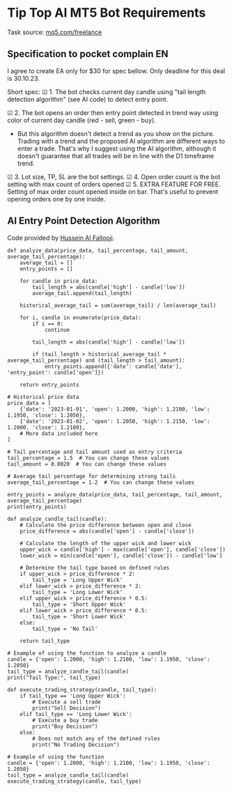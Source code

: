 # Tip Top AI MT5 Bot Requirements

Task source: [mq5.com/freelance](https://www.mql5.com/en/job/206738/discussion?id=974925)

## Specification to pocket complain EN
I agree to create EA only for $30 for spec bellow. Only deadline for this deal is 30.10.23.

Short spec:
☑ 1. The bot checks current day candle using "tail length detection algorithm" (see AI code) to detect entry point.

☑  2. The bot opens an order then entry point detected in trend way using color of current day candle (red - sell, green - buy).
- But this algorithm doesn't detect a trend as you show on the picture. Trading with a trend and the proposed AI algorithm are different ways to enter a trade. 
That's why I suggest using the AI algorithm, although it doesn't guarantee that all trades will be in line with the D1 timeframe trend.

☑ 3. Lot size, TP, SL are the bot settings.
☑ 4. Open order count is the bot setting with max count of orders opened
☑ 5. EXTRA FEATURE FOR FREE. Setting of max order count opened inside on bar. That's useful to prevent opening orders one by one inside.

## AI Entry Point Detection Algorithm

Code provided by [Hussein Al Fallooji](https://www.mql5.com/en/users/hushuk/feedbacks).

```
def analyze_data(price_data, tail_percentage, tail_amount, average_tail_percentage):
    average_tail = []
    entry_points = []

    for candle in price_data:
        tail_length = abs(candle['high'] - candle['low'])
        average_tail.append(tail_length)

    historical_average_tail = sum(average_tail) / len(average_tail)

    for i, candle in enumerate(price_data):
        if i == 0:
            continue

        tail_length = abs(candle['high'] - candle['low'])

        if (tail_length > historical_average_tail * average_tail_percentage) and (tail_length > tail_amount):
            entry_points.append({'date': candle['date'], 'entry_point': candle['open']})

    return entry_points

# Historical price data
price_data = [
    {'date': '2023-01-01', 'open': 1.2000, 'high': 1.2100, 'low': 1.1950, 'close': 1.2050},
    {'date': '2023-01-02', 'open': 1.2050, 'high': 1.2150, 'low': 1.2000, 'close': 1.2100},
    # More data included here
]

# Tail percentage and tail amount used as entry criteria
tail_percentage = 1.5  # You can change these values
tail_amount = 0.0020  # You can change these values

# Average tail percentage for determining strong tails
average_tail_percentage = 1.2  # You can change these values

entry_points = analyze_data(price_data, tail_percentage, tail_amount, average_tail_percentage)
print(entry_points)
```

```
def analyze_candle_tail(candle):
    # Calculate the price difference between open and close
    price_difference = abs(candle['open'] - candle['close'])
    
    # Calculate the length of the upper wick and lower wick
    upper_wick = candle['high'] - max(candle['open'], candle['close'])
    lower_wick = min(candle['open'], candle['close']) - candle['low']
    
    # Determine the tail type based on defined rules
    if upper_wick > price_difference * 2:
        tail_type = 'Long Upper Wick'
    elif lower_wick > price_difference * 2:
        tail_type = 'Long Lower Wick'
    elif upper_wick > price_difference * 0.5:
        tail_type = 'Short Upper Wick'
    elif lower_wick > price_difference * 0.5:
        tail_type = 'Short Lower Wick'
    else:
        tail_type = 'No Tail'
    
    return tail_type

# Example of using the function to analyze a candle
candle = {'open': 1.2000, 'high': 1.2100, 'low': 1.1950, 'close': 1.2050}
tail_type = analyze_candle_tail(candle)
print("Tail Type:", tail_type)
```

```
def execute_trading_strategy(candle, tail_type):
    if tail_type == 'Long Upper Wick':
        # Execute a sell trade
        print("Sell Decision")
    elif tail_type == 'Long Lower Wick':
        # Execute a buy trade
        print("Buy Decision")
    else:
        # Does not match any of the defined rules
        print("No Trading Decision")

# Example of using the function
candle = {'open': 1.2000, 'high': 1.2100, 'low': 1.1950, 'close': 1.2050}
tail_type = analyze_candle_tail(candle)
execute_trading_strategy(candle, tail_type)
```
